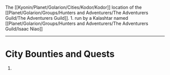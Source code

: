 The [[Kyonin/Planet/Golarion/Cities/Kodor/Kodor]] location of the [[Planet/Golarion/Groups/Hunters and Adventurers/The Adventurers Guild/The Adventurers Guild]].
	1. run by a Kalashtar named [[Planet/Golarion/Groups/Hunters and Adventurers/The Adventurers Guild/Isaac Niao]] 

---
# City Bounties and Quests
1. 